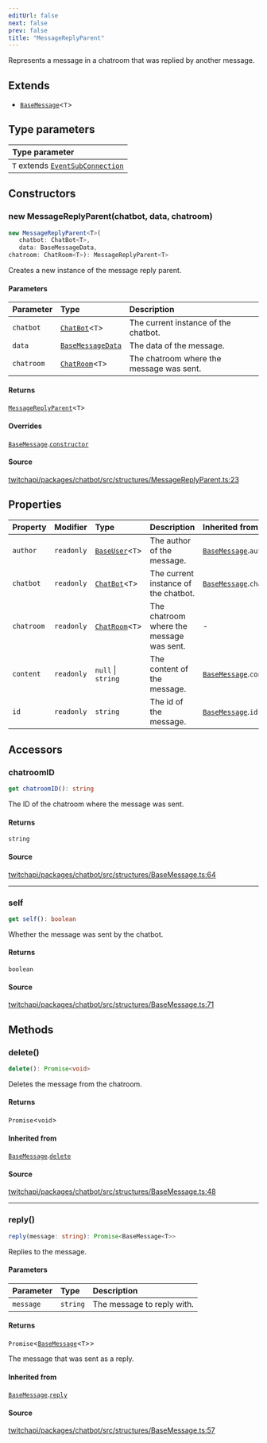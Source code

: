 ```yaml
---
editUrl: false
next: false
prev: false
title: "MessageReplyParent"
---
```


Represents a message in a chatroom that was replied by another message.

## Extends

- [`BaseMessage`](/api/chatbot/classes/basemessage/)\<`T`\>

## Type parameters

| Type parameter |
| :------ |
| `T` extends [`EventSubConnection`](/api/chatbot/enumerations/eventsubconnection/) |

## Constructors

### new MessageReplyParent(chatbot, data, chatroom)

```ts
new MessageReplyParent<T>(
   chatbot: ChatBot<T>, 
   data: BaseMessageData, 
chatroom: ChatRoom<T>): MessageReplyParent<T>
```

Creates a new instance of the message reply parent.

#### Parameters

| Parameter | Type | Description |
| :------ | :------ | :------ |
| `chatbot` | [`ChatBot`](/api/chatbot/classes/chatbot/)\<`T`\> | The current instance of the chatbot. |
| `data` | [`BaseMessageData`](/api/chatbot/interfaces/basemessagedata/) | The data of the message. |
| `chatroom` | [`ChatRoom`](/api/chatbot/classes/chatroom/)\<`T`\> | The chatroom where the message was sent. |

#### Returns

[`MessageReplyParent`](/api/chatbot/classes/messagereplyparent/)\<`T`\>

#### Overrides

[`BaseMessage`](/api/chatbot/classes/basemessage/).[`constructor`](/api/chatbot/classes/basemessage/#constructors)

#### Source

[twitchapi/packages/chatbot/src/structures/MessageReplyParent.ts:23](https://github.com/pablornc/twitchapi//blob/3baa008ac8be1133cbb9253985d5d4cd48b4e780/packages/chatbot/src/structures/MessageReplyParent.ts#L23)

## Properties

| Property | Modifier | Type | Description | Inherited from |
| :------ | :------ | :------ | :------ | :------ |
| `author` | `readonly` | [`BaseUser`](/api/chatbot/classes/baseuser/)\<`T`\> | The author of the message. | [`BaseMessage`](/api/chatbot/classes/basemessage/).`author` |
| `chatbot` | `readonly` | [`ChatBot`](/api/chatbot/classes/chatbot/)\<`T`\> | The current instance of the chatbot. | [`BaseMessage`](/api/chatbot/classes/basemessage/).`chatbot` |
| `chatroom` | `readonly` | [`ChatRoom`](/api/chatbot/classes/chatroom/)\<`T`\> | The chatroom where the message was sent. | - |
| `content` | `readonly` | `null` \| `string` | The content of the message. | [`BaseMessage`](/api/chatbot/classes/basemessage/).`content` |
| `id` | `readonly` | `string` | The id of the message. | [`BaseMessage`](/api/chatbot/classes/basemessage/).`id` |

## Accessors

### chatroomID

```ts
get chatroomID(): string
```

The ID of the chatroom where the message was sent.

#### Returns

`string`

#### Source

[twitchapi/packages/chatbot/src/structures/BaseMessage.ts:64](https://github.com/pablornc/twitchapi//blob/3baa008ac8be1133cbb9253985d5d4cd48b4e780/packages/chatbot/src/structures/BaseMessage.ts#L64)

***

### self

```ts
get self(): boolean
```

Whether the message was sent by the chatbot.

#### Returns

`boolean`

#### Source

[twitchapi/packages/chatbot/src/structures/BaseMessage.ts:71](https://github.com/pablornc/twitchapi//blob/3baa008ac8be1133cbb9253985d5d4cd48b4e780/packages/chatbot/src/structures/BaseMessage.ts#L71)

## Methods

### delete()

```ts
delete(): Promise<void>
```

Deletes the message from the chatroom.

#### Returns

`Promise`\<`void`\>

#### Inherited from

[`BaseMessage`](/api/chatbot/classes/basemessage/).[`delete`](/api/chatbot/classes/basemessage/#delete)

#### Source

[twitchapi/packages/chatbot/src/structures/BaseMessage.ts:48](https://github.com/pablornc/twitchapi//blob/3baa008ac8be1133cbb9253985d5d4cd48b4e780/packages/chatbot/src/structures/BaseMessage.ts#L48)

***

### reply()

```ts
reply(message: string): Promise<BaseMessage<T>>
```

Replies to the message.

#### Parameters

| Parameter | Type | Description |
| :------ | :------ | :------ |
| `message` | `string` | The message to reply with. |

#### Returns

`Promise`\<[`BaseMessage`](/api/chatbot/classes/basemessage/)\<`T`\>\>

The message that was sent as a reply.

#### Inherited from

[`BaseMessage`](/api/chatbot/classes/basemessage/).[`reply`](/api/chatbot/classes/basemessage/#reply)

#### Source

[twitchapi/packages/chatbot/src/structures/BaseMessage.ts:57](https://github.com/pablornc/twitchapi//blob/3baa008ac8be1133cbb9253985d5d4cd48b4e780/packages/chatbot/src/structures/BaseMessage.ts#L57)

